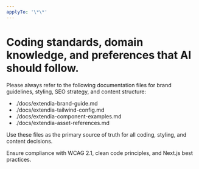 ```yaml
---
applyTo: '\*\*'
---
```


# Coding standards, domain knowledge, and preferences that AI should follow.

Please always refer to the following documentation files for brand guidelines, styling, SEO strategy, and content structure:

- ./docs/extendia-brand-guide.md
- ./docs/extendia-tailwind-config.md
- ./docs/extendia-component-examples.md
- ./docs/extendia-asset-references.md

Use these files as the primary source of truth for all coding, styling, and content decisions.

Ensure compliance with WCAG 2.1, clean code principles, and Next.js best practices.
